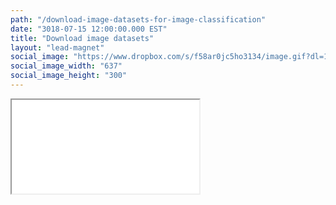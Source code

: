 ```yaml
---
path: "/download-image-datasets-for-image-classification"
date: "3018-07-15 12:00:00.000 EST"
title: "Download image datasets"
layout: "lead-magnet"
social_image: "https://www.dropbox.com/s/f58ar0jc5ho3134/image.gif?dl=1"
social_image_width: "637"
social_image_height: "300"
---
```


<iframe src="//thekevinscott.github.io/download-image-datasets/" />
